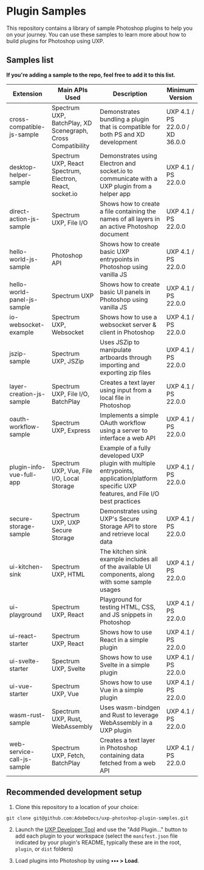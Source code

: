 # Plugin Samples

This repository contains a library of sample Photoshop plugins to help you on your journey. You can use these samples to learn more about how to build plugins for Photoshop using UXP.

## Samples list

**If you're adding a sample to the repo, feel free to add it to this list.**

| Extension                   | Main APIs Used                                              | Description                                                                                                                                | Minimum Version                 |
| --------------------------- | ----------------------------------------------------------- | ------------------------------------------------------------------------------------------------------------------------------------------ | ------------------------------- |
| cross-compatible-js-sample  | Spectrum UXP, BatchPlay, XD Scenegraph, Cross Compatibility | Demonstrates bundling a plugin that is compatible for both PS and XD development                                                           | UXP 4.1 / PS 22.0.0 / XD 36.0.0 |
| desktop-helper-sample       | Spectrum UXP, React Spectrum, Electron, React, socket.io    | Demonstrates using Electron and socket.io to communicate with a UXP plugin from a helper app                                               | UXP 4.1 / PS 22.0.0             |
| direct-action-js-sample     | Spectrum UXP, File I/O                                      | Shows how to create a file containing the names of all layers in an active Photoshop document                                              | UXP 4.1 / PS 22.0.0             |
| hello-world-js-sample       | Photoshop API                                               | Shows how to create basic UXP entrypoints in Photoshop using vanilla JS                                                                    | UXP 4.1 / PS 22.0.0             |
| hello-world-panel-js-sample | Spectrum UXP                                                | Shows how to create basic UI panels in Photoshop using vanilla JS                                                                          | UXP 4.1 / PS 22.0.0             |
| io-websocket-example        | Spectrum UXP, Websocket                                     | Shows how to use a websocket server & client in Photoshop                                                                                  | UXP 4.1 / PS 22.0.0             |
| jszip-sample                | Spectrum UXP, JSZip                                         | Uses JSZip to manipulate artboards through importing and exporting zip files                                                               | UXP 4.1 / PS 22.0.0             |
| layer-creation-js-sample    | Spectrum UXP, File I/O, BatchPlay                           | Creates a text layer using input from a local file in Photoshop                                                                            | UXP 4.1 / PS 22.0.0             |
| oauth-workflow-sample       | Spectrum UXP, Express                                       | Implements a simple OAuth workflow using a server to interface a web API                                                                   | UXP 4.1 / PS 22.0.0             |
| plugin-info-vue-full-app    | Spectrum UXP, Vue, File I/O, Local Storage                  | Example of a fully developed UXP plugin with multiple entrypoints, application/platform specific UXP features, and File I/O best practices | UXP 4.1 / PS 22.0.0             |
| secure-storage-sample       | Spectrum UXP, UXP Secure Storage                            | Demonstrates using UXP's Secure Storage API to store and retrieve local data                                                               | UXP 4.1 / PS 22.0.0             |
| ui-kitchen-sink             | Spectrum UXP, HTML                                          | The kitchen sink example includes all of the available UI components, along with some sample usages                                        | UXP 4.1 / PS 22.0.0             |
| ui-playground               | Spectrum UXP, React                                         | Playground for testing HTML, CSS, and JS snippets in Photoshop                                                                             | UXP 4.1 / PS 22.0.0             |
| ui-react-starter            | Spectrum UXP, React                                         | Shows how to use React in a simple plugin                                                                                                  | UXP 4.1 / PS 22.0.0             |
| ui-svelte-starter           | Spectrum UXP, Svelte                                        | Shows how to use Svelte in a simple plugin                                                                                                 | UXP 4.1 / PS 22.0.0             |
| ui-vue-starter              | Spectrum UXP, Vue                                           | Shows how to use Vue in a simple plugin                                                                                                    | UXP 4.1 / PS 22.0.0             |
| wasm-rust-sample            | Spectrum UXP, Rust, WebAssembly                             | Uses wasm-bindgen and Rust to leverage WebAssembly in a UXP plugin                                                                         | UXP 4.1 / PS 22.0.0             |
| web-service-call-js-sample  | Spectrum UXP, Fetch, BatchPlay                              | Creates a text layer in Photoshop containing data fetched from a web API                                                                   | UXP 4.1 / PS 22.0.0             |

## Recommended development setup

1. Clone this repository to a location of your choice:

```
git clone git@github.com:AdobeDocs/uxp-photoshop-plugin-samples.git
```

2. Launch the [UXP Developer Tool](https://www.adobe.io/photoshop/uxp/devtool/) and use the "Add Plugin..." button to add each plugin to your workspace (select the `manifest.json` file indicated by your plugin's README, typically these are in the root, `plugin`, or `dist` folders)

3. Load plugins into Photoshop by using **••• > Load**.

